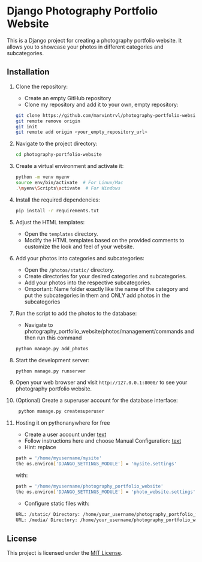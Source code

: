 # Django Photography Portfolio Website

This is a Django project for creating a photography portfolio website. It allows you to showcase your photos in different categories and subcategories.

## Installation

1. Clone the repository:
    - Create an empty GitHub repository 
    - Clone my repository and add it to your own, empty repository:

    ```bash
    git clone https://github.com/marvintrvl/photography-portfolio-website.git
    git remote remove origin
    git init
    git remote add origin <your_empty_repository_url>
    ```

2. Navigate to the project directory:

    ```bash
    cd photography-portfolio-website
    ```

3. Create a virtual environment and activate it:

    ```bash
    python -m venv myenv
    source env/bin/activate  # For Linux/Mac
    .\myenv\Scripts\activate  # For Windows
    ```

4. Install the required dependencies:

    ```bash
    pip install -r requirements.txt
    ```

5. Adjust the HTML templates:

    - Open the `templates` directory.
    - Modify the HTML templates based on the provided comments to customize the look and feel of your website.

6. Add your photos into categories and subcategories:

    - Open the `/photos/static/` directory.
    - Create directories for your desired categories and subcategories.
    - Add your photos into the respective subcategories.
    - Omportant: Name folder exactly like the name of the category and put the subcategories in them and ONLY add photos in the subcategories

7. Run the script to add the photos to the database:

    - Navigate to photography_portfolio_website/photos/management/commands and then run this command

    ```bash
    python manage.py add_photos
    ```

8. Start the development server:

    ```bash
    python manage.py runserver
    ```

9. Open your web browser and visit `http://127.0.0.1:8000/` to see your photography portfolio website.

10. (Optional) Create a superuser account for the database interface:

    ```bash
     python manage.py createsuperuser
    ```
11. Hosting it on pythonanywhere for free
    - Create a user account under [text](https://www.pythonanywhere.com/registration/register/beginner/)
    - Follow instructions here and choose Manual Configuration: [text](https://help.pythonanywhere.com/pages/DeployExistingDjangoProject/)
    - Hint: replace 
    ```bash
    path = '/home/myusername/mysite'
    the os.environ['DJANGO_SETTINGS_MODULE'] = 'mysite.settings'
    ```
    with:
    ```bash
    path = '/home/myusername/photography_portfolio_website'
    the os.environ['DJANGO_SETTINGS_MODULE'] = 'photo_website.settings'
    ```

    - Configure static files with:

    ```bash
    URL: /static/ Directory: /home/your_username/photography_portfolio_website/static/	 
    URL: /media/ Directory: /home/your_username/photography_portfolio_website/media/
    ```

## License

This project is licensed under the [MIT License](LICENSE).